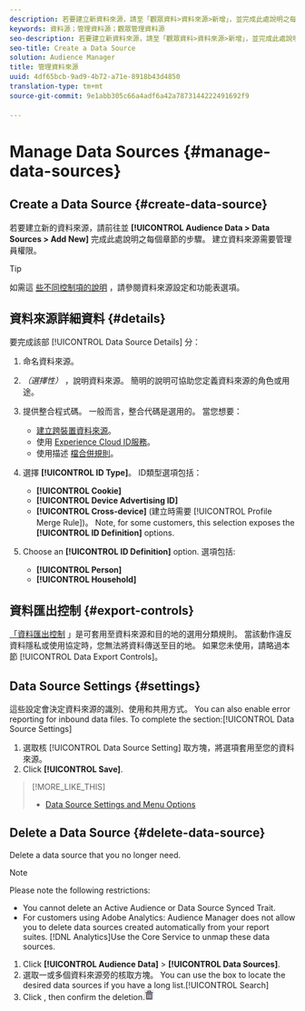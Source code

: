 ```yaml
---
description: 若要建立新資料來源，請至「觀眾資料>資料來源>新增」，並完成此處說明之每個章節的步驟。 建立資料來源需要管理員權限。
keywords: 資料源；管理資料源；觀眾管理資料源
seo-description: 若要建立新資料來源，請至「觀眾資料>資料來源>新增」，並完成此處說明之每個章節的步驟。 建立資料來源需要管理員權限。
seo-title: Create a Data Source
solution: Audience Manager
title: 管理資料來源
uuid: 4df65bcb-9ad9-4b72-a71e-8918b43d4850
translation-type: tm+mt
source-git-commit: 9e1abb305c66a4adf6a42a7873144222491692f9

---
```



# Manage Data Sources {#manage-data-sources}

## Create a Data Source {#create-data-source}

若要建立新的資料來源，請前往並 **[!UICONTROL Audience Data > Data Sources > Add New]** 完成此處說明之每個章節的步驟。 建立資料來源需要管理員權限。

<!-- create-datasource.xml -->

>[!TIP]
>
>如需這 [些不同控制項的說明](../features/datasources-list-and-settings.md#settings-menu-options) ，請參閱資料來源設定和功能表選項。

## 資料來源詳細資料 {#details}

要完成該部 [!UICONTROL Data Source Details] 分：

1. 命名資料來源。
1. *（選擇性）* ，說明資料來源。 簡明的說明可協助您定義資料來源的角色或用途。
1. 提供整合程式碼。 一般而言，整合代碼是選用的。 當您想要：

   * [建立跨裝置資料來源](../features/profile-merge-rules/merge-rules-start.md#create-data-source)。
   * 使用 [Experience Cloud ID服務](https://marketing.adobe.com/resources/help/en_US/mcvid/)。
   * 使用描述 [檔合併規則](../features/profile-merge-rules/merge-rules-start.md)。

1. 選擇 **[!UICONTROL ID Type]**。 ID類型選項包括：

   * **[!UICONTROL Cookie]**
   * **[!UICONTROL Device Advertising ID]**
   * **[!UICONTROL Cross-device]** (建立時需要 [!UICONTROL Profile Merge Rule])。 Note, for some customers, this selection exposes the **[!UICONTROL ID Definition]** options.

1. Choose an **[!UICONTROL ID Definition]** option. 選項包括:

   * **[!UICONTROL Person]**
   * **[!UICONTROL Household]**

## 資料匯出控制 {#export-controls}

[「資料匯出控制](../features/data-export-controls.md) 」是可套用至資料來源和目的地的選用分類規則。 當該動作違反資料隱私或使用協定時，您無法將資料傳送至目的地。 如果您未使用，請略過本節 [!UICONTROL Data Export Controls]。

## Data Source Settings {#settings}

這些設定會決定資料來源的識別、使用和共用方式。 You can also enable error reporting for inbound data files. To complete the  section:[!UICONTROL Data Source Settings]

1. 選取核 [!UICONTROL Data Source Setting] 取方塊，將選項套用至您的資料來源。
2. Click **[!UICONTROL Save]**.

>[!MORE_LIKE_THIS]
>
>* [Data Source Settings and Menu Options](../features/datasources-list-and-settings.md#settings-menu-options)


## Delete a Data Source {#delete-data-source}

<!-- t_datasource_delete.xml -->

Delete a data source that you no longer need.

>[!NOTE]
>
>Please note the following restrictions:
>
>* You cannot delete an Active Audience or Data Source Synced Trait.[](../features/traits/client-activity-synced-audience-traits.md)
>* For customers using Adobe Analytics: Audience Manager does not allow you to delete data sources created automatically from your  report suites. [!DNL Analytics]Use the Core Service to unmap these data sources.[](https://marketing.adobe.com/resources/help/en_US/mcloud/)


1. Click **[!UICONTROL Audience Data]** &gt; **[!UICONTROL Data Sources]**.
1. 選取一或多個資料來源旁的核取方塊。
You can use the  box to locate the desired data sources if you have a long list.[!UICONTROL Search]
1. Click  , then confirm the deletion.![](assets/icon_trash.png)